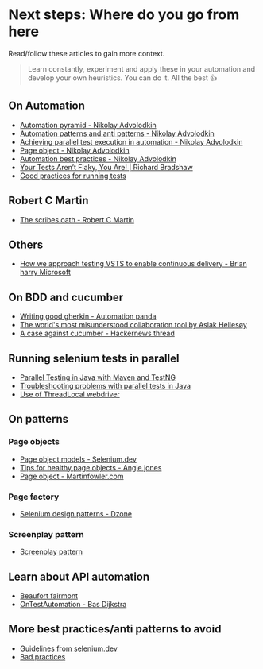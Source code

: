 # Next steps: Where do you go from here

Read/follow these articles to gain more context.

> Learn constantly, experiment and apply these in your automation and develop your own heuristics.
> You can do it. All the best 👍

## On Automation

- [Automation pyramid - Nikolay Advolodkin](https://www.youtube.com/watch?v=90Afyo0bI7M)
- [Automation patterns and anti patterns - Nikolay Advolodkin](https://ultimateqa.com/automation-patterns-antipatterns/)
- [Achieving parallel test execution in automation - Nikolay Advolodkin ](https://www.youtube.com/watch?time_continue=9&v=Q_9ULJNTGTY&feature=emb_logo)
- [Page object - Nikolay Advolodkin](https://www.youtube.com/watch?v=ZLS9sU2A9QA)
- [Automation best practices - Nikolay Advolodkin](https://www.youtube.com/watch?v=r9K-2OJUmOE)
- [Your Tests Aren’t Flaky, You Are! | Richard Bradshaw](https://www.youtube.com/watch?v=XnkWkrbzMh0)
- [Good practices for running tests](https://wiki.saucelabs.com/display/DOCS/Best+Practices+for+Running+Tests)

## Robert C Martin

- [The scribes oath - Robert C Martin](https://www.youtube.com/watch?v=Tng6Fox8EfI)

## Others

- [How we approach testing VSTS to enable continuous delivery - Brian harry Microsoft](https://devblogs.microsoft.com/bharry/testing-in-a-cloud-delivery-cadence/)

## On BDD and cucumber

- [Writing good gherkin - Automation panda](https://automationpanda.com/2017/01/30/bdd-101-writing-good-gherkin/)
- [The world's most misunderstood collaboration tool by Aslak Hellesøy](https://cucumber.io/blog/collaboration/the-worlds-most-misunderstood-collaboration-tool/)
- [A case against cucumber - Hackernews thread](https://news.ycombinator.com/item?id=6411787)

## Running selenium tests in parallel

- [Parallel Testing in Java with Maven and TestNG](https://wiki.saucelabs.com/display/DOCS/Parallel+Testing+in+Java+with+Maven+and+TestNG)
- [Troubleshooting problems with parallel tests in Java](https://wiki.saucelabs.com/display/DOCS/Things+That+Can+Go+Wrong+with+Running+Java+Tests+in+Parallel%2C+and+How+to+Debug+Them)
- [Use of ThreadLocal webdriver](https://consolidatedchaos.com/2018/04/05/parallel-testing-and-thread-safe-driver-for-testng/)

## On patterns

### Page objects

- [Page object models - Selenium.dev](https://www.selenium.dev/documentation/en/guidelines_and_recommendations/page_object_models/)
- [Tips for healthy page objects - Angie jones](https://angiejones.tech/page-object-model/)
- [Page object - Martinfowler.com](https://martinfowler.com/bliki/PageObject.html)

### Page factory

- [Selenium design patterns - Dzone](https://dzone.com/articles/selenium-design-patterns)

### Screenplay pattern

- [Screenplay pattern](https://serenity-js.org/handbook/thinking-in-serenity-js/screenplay-pattern.html)

## Learn about API automation

- [Beaufort fairmont](https://beaufortfairmont.com/webinars/)
- [OnTestAutomation - Bas Dijkstra](https://www.ontestautomation.com/articles/)

## More best practices/anti patterns to avoid

- [Guidelines from selenium.dev](https://www.selenium.dev/documentation/en/guidelines_and_recommendations/)
- [Bad practices](https://www.selenium.dev/documentation/en/worst_practices/)
